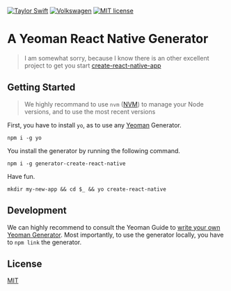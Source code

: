 [![Taylor Swift](https://img.shields.io/badge/secured%20by-taylor%20swift-brightgreen.svg)](https://twitter.com/SwiftOnSecurity)
[![Volkswagen](https://auchenberg.github.io/volkswagen/volkswargen_ci.svg?v=1)](https://github.com/auchenberg/volkswagen)
[![MIT license](http://img.shields.io/badge/license-MIT-brightgreen.svg)](http://opensource.org/licenses/MIT)

# A Yeoman React Native Generator

> I am somewhat sorry, because I know there is an other excellent project to get you start [create-react-native-app](https://github.com/react-community/create-react-native-app)

## Getting Started

> We highly recommand to use `nvm` ([NVM](https://github.com/creationix/nvm)) to manage your Node versions, and to use the most recent versions

First, you have to install `yo`, as to use any [Yeoman](http://yeoman.io/) Generator. 

```
npm i -g yo
```

You install the generator by running the following command.

```
npm i -g generator-create-react-native
```

Have fun.

```
mkdir my-new-app && cd $_ && yo create-react-native
```

## Development

We can highly recommend to consult the Yeoman Guide to [write your own Yeoman Generator](http://yeoman.io/authoring/). Most importantly, to use the generator locally, you have to `npm link` the generator.

## License
[MIT](/LICENSE)